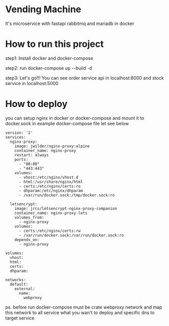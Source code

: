 # Vending Machine

It's microservice with fastapi rabbitmq and mariadb in docker

# How to run this project
step1: Install docker and docker-compose 

step2: run docker-compose up --build -d 

step3: Let's go!!! You can see order service api in localhost:8000 and stock service in localhost:5000

# How to deploy

you can setup nginx in docker or docker-compose and mount it to docker.sock in example docker-compose file let see below 
```
version: '2'
services:
  nginx-proxy:
    image: jwilder/nginx-proxy:alpine
    container_name: nginx-proxy
    restart: always
    ports:
      - "80:80"
      - "443:443"
    volumes:
      - vhost:/etc/nginx/vhost.d
      - html:/usr/share/nginx/html
      - certs:/etc/nginx/certs:ro
      - dhparam:/etc/nginx/dhparam
      - /var/run/docker.sock:/tmp/docker.sock:ro

  letsencrypt:
    image: jrcs/letsencrypt-nginx-proxy-companion
    container_name: nginx-proxy-lets
    volumes_from:
      - nginx-proxy
    volumes:
      - certs:/etc/nginx/certs:rw
      - /var/run/docker.sock:/var/run/docker.sock:ro
    depends_on:
      - nginx-proxy
      
volumes:
  vhost:
  html:
  certs:
  dhparam:

networks:
  default:
    external:
      name:
        webproxy
```

ps. before run docker-compose must be crate webproxy network and map this network to all service what you wan't to deploy and specific dns to target service
